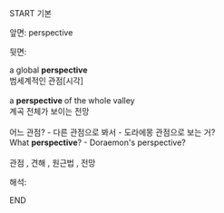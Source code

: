 START
기본

앞면:
perspective


뒷면:
<div>a global <b>perspective </b></div><div>범세계적인 관점[시각]</div><div><br></div><div><div>a <b>perspective </b>of the whole valley </div><div>계곡 전체가 보이는 전망</div></div><div><br></div><div><div><div>어느 관점? - 다른 관점으로 봐서 - 도라에몽 관점으로 보는 거?</div></div><div><div>What <b>perspective</b>? - Doraemon's perspective?</div></div></div><div><br></div><div>관점 , 견해 , 원근법 , 전망</div>


해석:

END